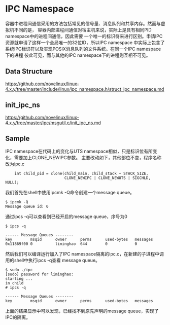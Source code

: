 IPC Namespace
========================================

容器中进程间通信采用的方法包括常见的信号量、消息队列和共享内存。然而与虚拟机不同的是，
容器内部进程间通信对宿主机来说，实际上是具有相同PID namespace中的进程间通信，因此需要
一个唯一的标识符来进行区别。申请IPC资源就申请了这样一个全局唯一的32位ID，所以IPC namespace
中实际上包含了系统IPC标识符以及实现POSIX消息队列的文件系统。在同一个IPC namespace下的进程
彼此可见，而与其他的IPC namespace下的进程则互相不可见。

Data Structure
----------------------------------------

https://github.com/novelinux/linux-4.x.y/tree/master/include/linux/ipc_namespace.h/struct_ipc_namespace.md

init_ipc_ns
----------------------------------------

https://github.com/novelinux/linux-4.x.y/tree/master/ipc/msgutil.c/init_ipc_ns.md

Sample
----------------------------------------

IPC namespace在代码上的变化与UTS namespace相似，只是标识位有所变化，需要加上CLONE_NEWIPC参数。
主要改动如下，其他部位不变，程序名称改为ipc.c

```
    int child_pid = clone(child_main, child_stack + STACK_SIZE,
                          CLONE_NEWIPC | CLONE_NEWUTS | SIGCHLD, NULL);
```

我们首先在shell中使用ipcmk -Q命令创建一个message queue。

```
$ ipcmk -Q
Message queue id: 0
```

通过ipcs -q可以查看到已经开启的message queue，序号为0

```
$ ipcs -q

------ Message Queues --------
key        msqid      owner      perms      used-bytes   messages
0x11869f00 0          liminghao  644        0            0
```

然后我们可以编译运行加入了IPC namespace隔离的ipc.c，在新建的子进程中调用的shell中执行ipcs -q查看
message queue。

```
$ sudo ./ipc
[sudo] password for liminghao:
starting ...
in child
# ipcs -q

------ Message Queues --------
key        msqid      owner      perms      used-bytes   messages
```

上面的结果显示中可以发现，已经找不到原先声明的message queue，实现了IPC的隔离。
